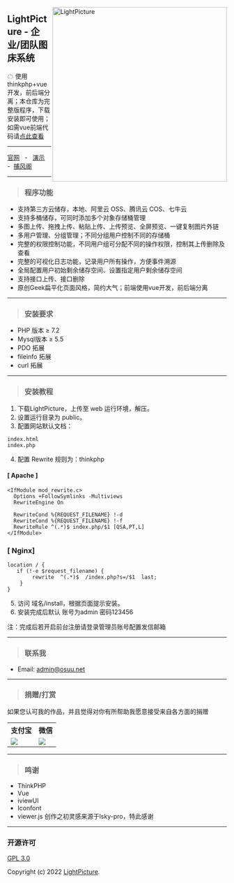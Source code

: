 

<p><a href="http://picture.h234.cn"><img align="right" width="400" src="http://res.eemu.cn/LightPicture/2022/01/1899c1ba43e06c7d.jpg" alt="LightPicture"/></a></p>




<h2>LightPicture - 企业/团队图床系统</h2>
☁ 使用thinkphp+vue开发，前后端分离；本仓库为完整版程序，下载安装即可使用；如需vue前端代码请<a href="https://github.com/osuuu/LightPicture-vue">点此查看</a>



*****

[官网](http://picture.h234.cn) &nbsp; -  &nbsp; [演示](#) &nbsp; -  &nbsp;[捕风阁](https://www.osuu.net) &nbsp;

*****
> ###  程序功能
* 支持第三方云储存，本地、阿里云 OSS、腾讯云 COS、七牛云
* 支持多桶储存，可同时添加多个对象存储桶管理
* 多图上传、拖拽上传、粘贴上传、上传预览、全屏预览、一键复制图片外链
* 多用户管理、分组管理；不同分组用户控制不同的存储桶
* 完整的权限控制功能，不同用户组可分配不同的操作权限，控制其上传删除及查看
* 完整的可视化日志功能，记录用户所有操作，方便事件溯源
* 全局配置用户初始剩余储存空间、设置指定用户剩余储存空间
* 支持接口上传、接口删除
* 原创Geek扁平化页面风格，简约大气；前端使用vue开发，前后端分离


*****
> ###  安装要求
* PHP 版本 &ge; 7.2
* Mysql版本 &ge; 5.5
* PDO 拓展
* fileinfo 拓展
* curl 拓展
*****
> ###  安装教程
1. 下载LightPicture，上传至 web 运行环境，解压。
2. 设置运行目录为 public。
3. 配置网站默认文档：
~~~
index.html
index.php
~~~

4. 配置 Rewrite 规则为：thinkphp
 ####  \[ Apache \]

~~~
<IfModule mod_rewrite.c>
  Options +FollowSymlinks -Multiviews
  RewriteEngine On

  RewriteCond %{REQUEST_FILENAME} !-d
  RewriteCond %{REQUEST_FILENAME} !-f
  RewriteRule ^(.*)$ index.php/$1 [QSA,PT,L]
</IfModule>
~~~
###  \[ Nginx\]

~~~
location / { 
   if (!-e $request_filename) {
   		rewrite  ^(.*)$  /index.php?s=/$1  last;
    }
}
~~~

5. 访问 域名/install，根据页面提示安装。
6. 安装完成后默认 账号为admin   密码123456

注：完成后若开启前台注册请登录管理员账号配置发信邮箱
*****
> ###  联系我
- Email: admin@osuu.net
*****
> ###  捐赠/打赏
如果您认可我的作品，并且觉得对你有所帮助我愿意接受来自各方面的捐赠    
<table width="100%">
    <tr>
        <th>支付宝</th>
        <th>微信</th>
    </tr>
    <tr>
        <td><img src="http://res.eemu.cn/LightPicture/2022/01/4a5b497dd9f1894b.jpeg"></td>
        <td><img src="http://res.eemu.cn/LightPicture/2022/01/41b8637a113c92b1.jpeg"></td>
    </tr>
</table>


*****
> ###  鸣谢
- ThinkPHP
- Vue
- iviewUI
- Iconfont
- viewer.js
创作之初灵感来源于lsky-pro，特此感谢

*****
###  开源许可
[GPL 3.0](https://opensource.org/licenses/GPL-3.0)

Copyright (c) 2022  [LightPicture](http://picture.h234.cn).



